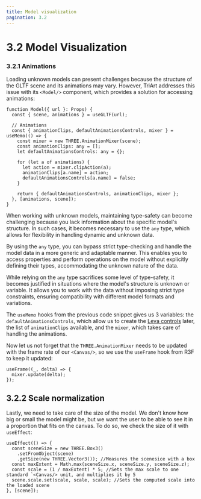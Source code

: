 ```yaml
---
title: Model visualization
pagination: 3.2
---
```


# 3.2 Model Visualization

### 3.2.1 Animations

Loading unknown models can present challenges because the structure of the GLTF scene and its animations may vary. However, TriArt addresses this issue with its `<Model/>` component, which provides a solution for accessing animations:

```tsx title="src/components/Scene.tsx"
function Model({ url }: Props) {
  const { scene, animations } = useGLTF(url);

  // Animations
  const { animationClips, defaultAnimationsControls, mixer } = useMemo(() => {
    const mixer = new THREE.AnimationMixer(scene);
    const animationClips: any = [];
    let defaultAnimationsControls: any = {};

    for (let a of animations) {
      let action = mixer.clipAction(a);
      animationClips[a.name] = action;
      defaultAnimationsControls[a.name] = false;
    }

    return { defaultAnimationsControls, animationClips, mixer };
  }, [animations, scene]);
}
```

When working with unknown models, maintaining type-safety can become challenging because you lack information about the specific model's structure. In such cases, it becomes necessary to use the `any` type, which allows for flexibility in handling dynamic and unknown data.

By using the `any` type, you can bypass strict type-checking and handle the model data in a more generic and adaptable manner. This enables you to access properties and perform operations on the model without explicitly defining their types, accommodating the unknown nature of the data.

While relying on the `any` type sacrifices some level of type-safety, it becomes justified in situations where the model's structure is unknown or variable. It allows you to work with the data without imposing strict type constraints, ensuring compatibility with different model formats and variations.

The `useMemo` hooks from the previous code snippet gives us 3 variables: the `defaultAnimationsControls`, which allow us to create the [Leva controls](/docs/common-libraries#leva-controls) later, the list of `animationClips` available, and the `mixer`, which takes care of handling the animations.

Now let us not forget that the `THREE.AnimationMixer` needs to be updated with the frame rate of our `<Canvas/>`, so we use the `useFrame` hook from R3F to keep it updated:

```tsx
useFrame((_, delta) => {
  mixer.update(delta);
});
```

## 3.2.2 Scale normalization

Lastly, we need to take care of the size of the model. We don't know how big or small the model might be, but we want the user to be able to see it in a proportion that fits on the canvas. To do so, we check the size of it with `useEffect`:

```tsx
useEffect(() => {
  const sceneSize = new THREE.Box3()
    .setFromObject(scene)
    .getSize(new THREE.Vector3()); //Measures the scenesice with a box
  const maxExtent = Math.max(sceneSize.x, sceneSize.y, sceneSize.z);
  const scale = (1 / maxExtent) * 5; //Sets the max scale to one standard `<Canvas/> unit, and multiplies it by 5
  scene.scale.set(scale, scale, scale); //Sets the computed scale into the loaded scene
}, [scene]);
```
